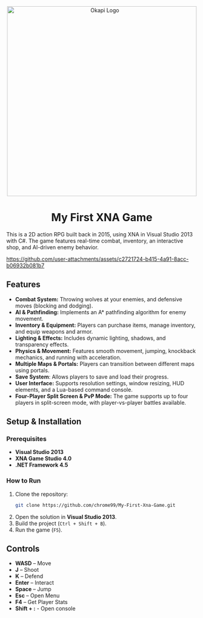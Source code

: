 <div align="center">
  <img src="https://github.com/user-attachments/assets/c17790df-de84-45a8-bc54-2a75e18a3501" alt="Okapi Logo" width="500" />
  <h1>My First XNA Game</h1>
</div>

This is a 2D action RPG built back in 2015, using XNA in Visual Studio 2013 with C#. The game features real-time combat, inventory, an interactive shop, and AI-driven enemy behavior.

https://github.com/user-attachments/assets/c2721724-b415-4a91-8acc-b06932b081b7

## Features
- **Combat System:** Throwing wolves at your enemies, and defensive moves (blocking and dodging).
- **AI & Pathfinding:** Implements an A* pathfinding algorithm for enemy movement.
- **Inventory & Equipment:** Players can purchase items, manage inventory, and equip weapons and armor.
- **Lighting & Effects:** Includes dynamic lighting, shadows, and transparency effects.
- **Physics & Movement:** Features smooth movement, jumping, knockback mechanics, and running with acceleration.
- **Multiple Maps & Portals:** Players can transition between different maps using portals.
- **Save System**: Allows players to save and load their progress.
- **User Interface:** Supports resolution settings, window resizing, HUD elements, and a Lua-based command console.
- **Four-Player Split Screen & PvP Mode:** The game supports up to four players in split-screen mode, with player-vs-player battles available.

## Setup & Installation
### Prerequisites
- **Visual Studio 2013**
- **XNA Game Studio 4.0**
- **.NET Framework 4.5**

### How to Run
1. Clone the repository:
   ```sh
   git clone https://github.com/chrome99/My-First-Xna-Game.git
   ```
2. Open the solution in **Visual Studio 2013**.
3. Build the project (`Ctrl + Shift + B`).
4. Run the game (`F5`).

## Controls
- **WASD** – Move
- **J** – Shoot
- **K** – Defend
- **Enter** – Interact
- **Space** – Jump
- **Esc** – Open Menu
- **F4** – Get Player Stats
- **Shift + :** - Open console

